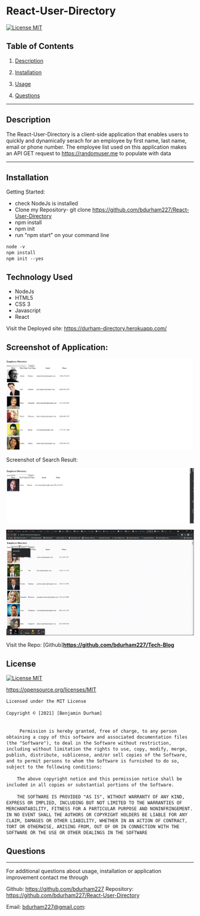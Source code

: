 # React-User-Directory

[![License MIT](https://img.shields.io/apm/l/pack)](https://spdx.org/licenses/MIT.html)
 ## Table of Contents
1. [Description](#description)

2. [Installation](#installation)

3. [Usage](#usage)

4. [Questions](#questions)

-----

## Description
The React-User-Directory is a client-side application that enables users to quickly and dynamically serach for an employee by first name, last name, email or phone number. The employee list used on this application makes an API GET request to https://randomuser.me to populate with data

 -----

 ## Installation
 

   Getting Started:
   * check NodeJs is installed
   * Clone my Repository- git clone https://github.com/bdurham227/React-User-Directory
   * npm install
   * npm init
   * run "npm start" on your command line
  
    node -v
    npm install
    npm init --yes
  



  



 ## Technology Used

* NodeJs
* HTML5
* CSS 3
* Javascript
* React









Visit the Deployed site: 
https://durham-directory.herokuapp.com/


Screenshot of Application:
--
![Screenshot](user-directory/images/page1.png)

Screenshot of Search Result: 

![Screenshot](user-directory/images/page2.png)


![DEMO](user-directory/images/userdirectory.gif)





Visit the Repo: 
[Github]**<https://github.com/bdurham227/Tech-Blog>**

   







 ## License
 
[![License MIT](https://img.shields.io/apm/l/pack)](https://spdx.org/licenses/MIT.html)

   https://opensource.org/licenses/MIT

    Licensed under the MIT License

    Copyright © [2021] [Benjamin Durham]
    

         Permission is hereby granted, free of charge, to any person obtaining a copy of this software and associated documentation files (the "Software"), to deal in the Software without restriction, including without limitation the rights to use, copy, modify, merge, publish, distribute, sublicense, and/or sell copies of the Software, and to permit persons to whom the Software is furnished to do so, subject to the following conditions:
        
        The above copyright notice and this permission notice shall be included in all copies or substantial portions of the Software.
        
        THE SOFTWARE IS PROVIDED "AS IS", WITHOUT WARRANTY OF ANY KIND, EXPRESS OR IMPLIED, INCLUDING BUT NOT LIMITED TO THE WARRANTIES OF MERCHANTABILITY, FITNESS FOR A PARTICULAR PURPOSE AND NONINFRINGEMENT. IN NO EVENT SHALL THE AUTHORS OR COPYRIGHT HOLDERS BE LIABLE FOR ANY CLAIM, DAMAGES OR OTHER LIABILITY, WHETHER IN AN ACTION OF CONTRACT, TORT OR OTHERWISE, ARISING FROM, OUT OF OR IN CONNECTION WITH THE SOFTWARE OR THE USE OR OTHER DEALINGS IN THE SOFTWARE



 ## Questions
 ---
 For additional questions about usage, installation or application improvement contact me through

Github: https://github.com/bdurham227
Repository: https://github.com/bdurham227/React-User-Directory

Email: bdurham227@gmail.com:

